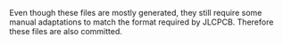Even though these files are mostly generated, they still require some manual
adaptations to match the format required by JLCPCB.
Therefore these files are also committed.
